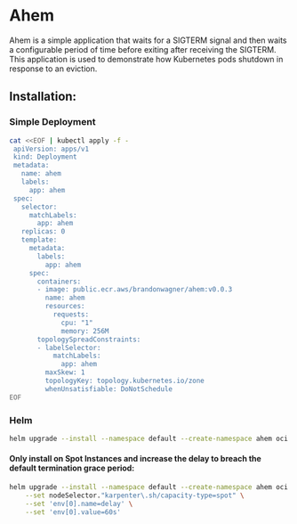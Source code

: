 # Ahem

Ahem is a simple application that waits for a SIGTERM signal and then waits a configurable period of time before exiting after receiving the SIGTERM. This application is used to demonstrate how Kubernetes pods shutdown in response to an eviction.

## Installation:

### Simple Deployment

```bash
cat <<EOF | kubectl apply -f -
 apiVersion: apps/v1
 kind: Deployment
 metadata:
   name: ahem
   labels:
     app: ahem
 spec:
   selector:
     matchLabels:
       app: ahem
   replicas: 0
   template:
     metadata:
       labels:
         app: ahem
     spec:
       containers:
       - image: public.ecr.aws/brandonwagner/ahem:v0.0.3
         name: ahem
         resources:
           requests:
             cpu: "1"
             memory: 256M
       topologySpreadConstraints:
       - labelSelector:
           matchLabels:
             app: ahem
         maxSkew: 1
         topologyKey: topology.kubernetes.io/zone
         whenUnsatisfiable: DoNotSchedule
EOF
```

### Helm

```bash
helm upgrade --install --namespace default --create-namespace ahem oci://public.ecr.aws/brandonwagner/ahem --version 0.0.3
```

#### Only install on Spot Instances and increase the delay to breach the default termination grace period:

```bash
helm upgrade --install --namespace default --create-namespace ahem oci://public.ecr.aws/brandonwagner/ahem --version 0.0.3 \
    --set nodeSelector."karpenter\.sh/capacity-type=spot" \
    --set 'env[0].name=delay' \
    --set 'env[0].value=60s'
```
